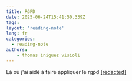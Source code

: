 ```yaml
---
title: RGPD
date: 2025-06-24T15:41:50.339Z
tags:
layout: 'reading-note'
lang: fr
categories: 
  - reading-note
authors:
    - thomas iniguez visioli
---
```

Là où j'ai aidé à faire appliquer le rgpd 
<a href="https://france-nuit.github.io/article/">[redacted]</a> 
